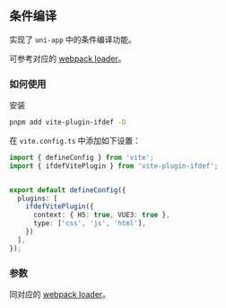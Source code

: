 ## 条件编译

实现了 `uni-app` 中的条件编译功能。

可参考对应的 [webpack loader](../loader/ifdef-loader.html)。

### 如何使用

安装

```bash
pnpm add vite-plugin-ifdef -D
```

在 `vite.config.ts` 中添加如下设置：


```ts
import { defineConfig } from 'vite';
import { ifdefVitePlugin } from 'vite-plugin-ifdef';


export default defineConfig({
  plugins: [
    ifdefVitePlugin({
      context: { H5: true, VUE3: true },
      type: ['css', 'js', 'html'],
    })
  ],
});
```

### 参数

同对应的 [webpack loader](../loader/ifdef-loader.html)。